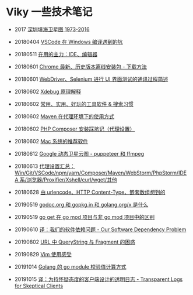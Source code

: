 # Viky 一些技术笔记

- 2017 [深圳填海卫星图 1973-2016](https://github.com/vikyd/shenzhen-reclamation)

- 20180404 [VSCode 在 Windows 编译遇到的坑](https://github.com/vikyd/note/blob/master/vscode-compile.md)

- 20180511 [在用的主力：IDE、编辑器](https://github.com/vikyd/note/blob/master/ide-editor.md)

- 20180601 [Chrome 最新、历史版本离线安装包 - 下载方法](https://github.com/vikyd/note/blob/master/chrome_offline_download.md)

- 20180601 [WebDriver、Selenium 进行 UI 界面测试的通讯过程简述](https://github.com/vikyd/note/blob/master/webdriver_selenium_communication.md)

- 20180602 [Xdebug 原理解释](https://github.com/Viky-zhang/note/blob/master/xdebug.md)

- 20180602 [常用、实用、好玩的工具软件 & 搜索习惯](https://github.com/vikyd/note/blob/master/bestpractise.md)

- 20180602 [Maven 在代理环境下的使用方式](https://github.com/vikyd/note/blob/master/maven_proxy.md)

- 20180602 [PHP Composer 安装踩坑记（代理设置）](https://github.com/vikyd/note/blob/master/composer_install_suck.md)

- 20180602 [Mac 系统的推荐软件](https://github.com/vikyd/note/blob/master/mac_recommend_soft.md)

- 20180612 [Google 动态卫星云图 - puppeteer 和 ffmpeg](https://github.com/vikyd/note/blob/master/googlemaps_cloud_puppeteer.md)

- 20180613 [代理设置汇总：Win/Git/VSCode/npm/yarn/Composer/Maven/WebStorm/PhpStorm/IDEA 系/浏览器/Proxifier/Xshell/curl/wget/其他](https://github.com/vikyd/note/blob/master/proxy.md)

- 20180628 [由 urlencode、HTTP Content-Type、嵌套数组想到的](https://github.com/vikyd/note/tree/master/content-type-urlencode)

- 20190519 [godoc.org 和 gopkg.in 和 golang.org/x 是什么](https://github.com/vikyd/note/tree/master/godocorg_gopkgin_golangorgx_diff.md)

- 20190519 [go get 在 go mod 项目与非 go mod 项目中的区别](https://github.com/vikyd/note/tree/master/goget_diff_gomod_gopath.md)

- 20190610 [译：我们的软件依赖问题 - Our Software Dependency Problem](https://github.com/vikyd/note/tree/master/our_software_dependency_problem.md)

- 20190802 [URL 中 QueryString 与 Fragment 的困惑](https://github.com/vikyd/note/tree/master/url-querystring-fragment-disabuse.md)

- 20190829 [Vim 使用感受](https://github.com/vikyd/note/tree/master/vim.md)

- 20191014 [Golang 的 go module 校验值计算方式](https://github.com/vikyd/note/blob/master/golang-checksum.md)

- 20191015 [译：为持怀疑态度的客户端设计的透明日志 - Transparent Logs for Skeptical Clients](https://github.com/vikyd/note/blob/master/translate-transparent_logs_for_skeptical_clients.md)


